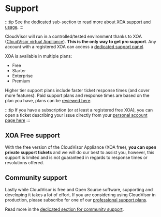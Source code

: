 # Support

:::tip
See the dedicated sub-section to read more about [XOA support and usage](xoa.md).
:::

CloudVisor will run in a controlled/tested environment thanks to XOA ([CloudVisor virtual Appliance](https://xen-orchestra.com/#!/xoa)). **This is the only way to get pro support**. Any account with a registered XOA can access a [dedicated support panel](https://xen-orchestra.com/#!/member/support).

XOA is available in multiple plans:

- Free
- Starter
- Enterprise
- Premium

Higher tier support plans include faster ticket response times (and cover more features). Paid support plans and response times are based on the plan you have, plans can be [reviewed here](https://xen-orchestra.com/#!/xo-pricing).

:::tip
If you have a subscription (or at least a registered free XOA), you can open a ticket describing your issue directly from your [personal account page here](https://xen-orchestra.com/#!/member/support)
:::

## XOA Free support

With the free version of the CloudVisor Appliance (XOA free), **you can open private support tickets** and we will do our best to assist you, however, this support is limited and is not guaranteed in regards to response times or resolutions offered.

## Community support

Lastly while CloudVisor is free and Open Source software, supporting and developing it takes a lot of effort. If you are considering using CloudVisor in production, please subscribe for one of our [professional support plans](https://xen-orchestra.com/#!/xo-pricing).

Read more in the [dedicated section for community support](community.md).
